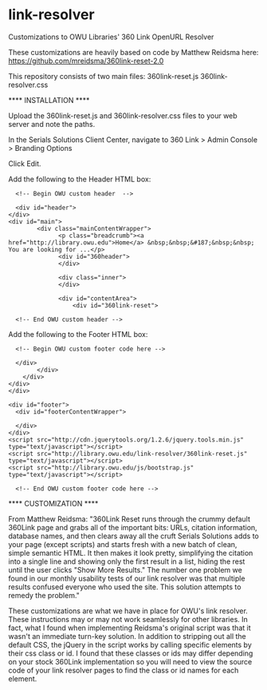 link-resolver
=============

Customizations to OWU Libraries' 360 Link OpenURL Resolver

These customizations are heavily based on code by Matthew Reidsma here:
https://github.com/mreidsma/360link-reset-2.0

This repository consists of two main files:
360link-reset.js
360link-resolver.css

**** INSTALLATION ****

Upload the 360link-reset.js and 360link-resolver.css files to your web server and note the paths.

In the Serials Solutions Client Center, navigate to 360 Link > Admin Console > Branding Options

Click Edit.

Add the following to the Header HTML box:

      <!-- Begin OWU custom header  --> 		

      <div id="header">
	</div>
	<div id="main">
            <div class="mainContentWrapper">
	    	      <p class="breadcrumb"><a href="http://library.owu.edu">Home</a> &nbsp;&nbsp;&#187;&nbsp;&nbsp; You are looking for ...</p>
	    	      <div id="360header">
	    	      </div>

	    	      <div class="inner">
	    	      </div>

	    	      <div id="contentArea"> 
	    		      <div id="360link-reset">

      <!-- End OWU custom header -->

Add the following to the Footer HTML box:

      <!-- Begin OWU custom footer code here -->
      
      </div>
			</div>
		</div>
	</div>
	</div>

	<div id="footer">
	  <div id="footerContentWrapper">
	    
	  </div>
	</div>
	<script src="http://cdn.jquerytools.org/1.2.6/jquery.tools.min.js" type="text/javascript"></script>
	<script src="http://library.owu.edu/link-resolver/360link-reset.js" type="text/javascript"></script>
	<script src="http://library.owu.edu/js/bootstrap.js" type="text/javascript"></script>
      
      <!-- End OWU custom footer code here -->


**** CUSTOMIZATION ****

From Matthew Reidsma:
"360Link Reset runs through the crummy default 360Link page and grabs all of the important bits: URLs, citation information, database names, and then clears away all the cruft Serials Solutions adds to your page (except scripts) and starts fresh with a new batch of clean, simple semantic HTML. It then makes it look pretty, simplifying the citation into a single line and showing only the first result in a list, hiding the rest until the user clicks "Show More Results." The number one problem we found in our monthly usability tests of our link resolver was that multiple results confused everyone who used the site. This solution attempts to remedy the problem."

These customizations are what we have in place for OWU's link resolver. These instructions may or may not work seamlessly for other libraries. In fact, what I found when implementing Reidsma's original script was that it wasn't an immediate turn-key solution. In addition to stripping out all the default CSS, the jQuery in the script works by calling specific elements by their css class or id. I found that these classes or ids may differ depending on your stock 360Link implementation so you will need to view the source code of your link resolver pages to find the class or id names for each element.




